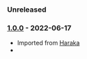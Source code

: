 
### Unreleased


### [1.0.0] - 2022-06-17

- Imported from [Haraka](https://github.com/haraka/Haraka)
- 


[1.0.0]: https://github.com/haraka/chunk-emitter/releases/tag/1.0.0
